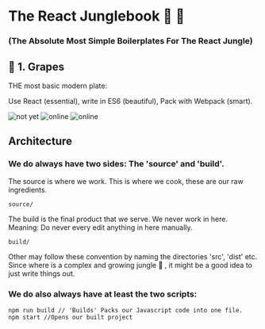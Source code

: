 # The React Junglebook :see_no_evil: :palm_tree:

### (The Absolute Most Simple Boilerplates For The React Jungle)

## :grapes: 1. Grapes

THE most basic modern plate:

Use React (essential), write in ES6 (beautiful), Pack with Webpack (smart).

![not yet](https://img.shields.io/badge/View-REACT-green.svg)
![online](https://img.shields.io/badge/Transpile-BABEL-red.svg)
![online](https://img.shields.io/badge/Pack-WEBPACK-blue.svg)


## Architecture

### We do always have two sides: The 'source' and 'build'.

The source is where we work. This is where we cook, these are our raw ingredients.
```script
source/
```

The build is the final product that we serve. We never work in here.
Meaning: Do never every edit anything in here manually.
```script
build/
```

Other may follow these convention by naming the directories 'src', 'dist' etc. Since where is a complex and growing jungle :palm_tree:
, it might be a good idea to just write things out.

### We do also always have at least the two scripts:

```
npm run build // 'Builds' Packs our Javascript code into one file.
npm start //Opens our built project
```
